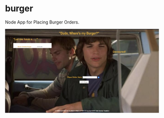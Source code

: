 # burger
Node App for Placing Burger Orders.




![Dude, Where's My Burger the app](/public/assets/css/dudewheresmyburger.png)

